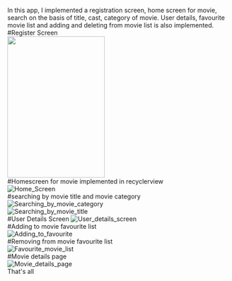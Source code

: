 In this app, I implemented a registration screen, home screen for movie, search on the basis of title, cast, category of movie. User details, favourite movie list and adding and deleting from movie list is also implemented.
#Register Screen</br>
<img src ="https://github.com/mahfuj14/MovieStore/assets/67245838/4cbae16c-a48a-4327-a76f-211b3180c867" width="220" height = "320"> </br>
#Homescreen for movie implemented in recyclerview </br>
![Home_Screen](https://github.com/mahfuj14/MovieStore/assets/67245838/147099b1-3d2f-4d4b-ac39-5d65baf14c52) </br>
#searching by movie title and movie category </br>
![Searching_by_movie_category](https://github.com/mahfuj14/MovieStore/assets/67245838/e4bbcfb5-df44-4d30-89b3-5e27f3e10391) </br>
![Searching_by_movie_title](https://github.com/mahfuj14/MovieStore/assets/67245838/5e21121f-4457-472d-8d8c-7064cb0566fa) </br>
#User Details Screen
![User_details_screen](https://github.com/mahfuj14/MovieStore/assets/67245838/158b7aa5-0c83-43c0-bd5f-759735f9dd44) </br>
#Adding to movie favourite list </br>
![Adding_to_favourite](https://github.com/mahfuj14/MovieStore/assets/67245838/bc174050-c392-43fc-b30e-580a7af0350e) </br>
#Removing from movie favourite list </br>
![Favourite_movie_list](https://github.com/mahfuj14/MovieStore/assets/67245838/a1d01acc-4ed1-4775-b015-31d83abca5b7) </br>
#Movie details page </br>
![Movie_details_page](https://github.com/mahfuj14/MovieStore/assets/67245838/f7159eeb-660c-4fc8-834a-e51c51c94c2f) </br>
That's all



